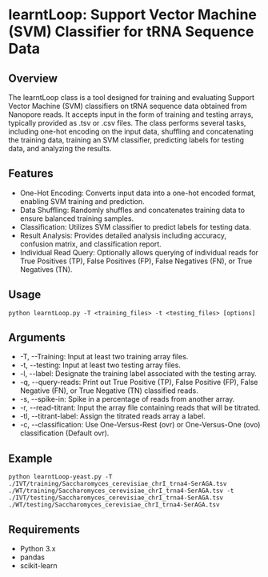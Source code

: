 # learntLoop: Support Vector Machine (SVM) Classifier for tRNA Sequence Data

## Overview
The learntLoop class is a tool designed for training and evaluating Support Vector Machine (SVM) classifiers on tRNA sequence data obtained from Nanopore reads. It accepts input in the form of training and testing arrays, typically provided as .tsv or .csv files. The class performs several tasks, including one-hot encoding on the input data, shuffling and concatenating the training data, training an SVM classifier, predicting labels for testing data, and analyzing the results.

## Features
- One-Hot Encoding: Converts input data into a one-hot encoded format, enabling SVM training and prediction.
- Data Shuffling: Randomly shuffles and concatenates training data to ensure balanced training samples.
- Classification: Utilizes SVM classifier to predict labels for testing data.
- Result Analysis: Provides detailed analysis including accuracy, confusion matrix, and classification report.
- Individual Read Query: Optionally allows querying of individual reads for True Positives (TP), False Positives (FP), False Negatives (FN), or True Negatives (TN).

## Usage

```python learntLoop.py -T <training_files> -t <testing_files> [options]```

## Arguments
- -T, --Training: Input at least two training array files.
- -t, --testing: Input at least two testing array files.
- -l, --label: Designate the training label associated with the testing array.
- -q, --query-reads: Print out True Positive (TP), False Positive (FP), False Negative (FN), or True Negative (TN) classified reads.
- -s, --spike-in: Spike in a percentage of reads from another array.
- -r, --read-titrant: Input the array file containing reads that will be titrated.
- -tl, --titrant-label: Assign the titrated reads array a label.
- -c, --classification: Use One-Versus-Rest (ovr) or One-Versus-One (ovo) classification (Default ovr).

## Example

```python learntLoop-yeast.py -T ./IVT/training/Saccharomyces_cerevisiae_chrI_trna4-SerAGA.tsv ./WT/training/Saccharomyces_cerevisiae_chrI_trna4-SerAGA.tsv -t ./IVT/testing/Saccharomyces_cerevisiae_chrI_trna4-SerAGA.tsv ./WT/testing/Saccharomyces_cerevisiae_chrI_trna4-SerAGA.tsv```

## Requirements
- Python 3.x
- pandas
- scikit-learn
